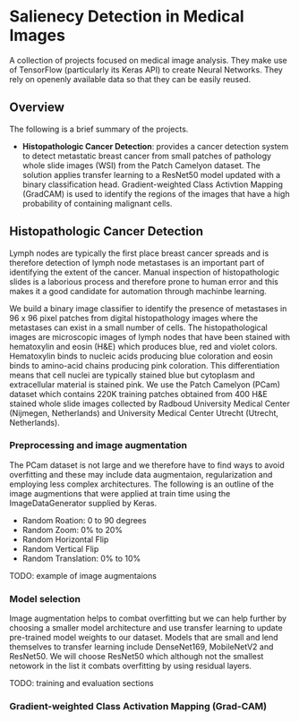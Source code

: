 # Salienecy Detection in Medical Images #
A collection of projects focused on medical image analysis. They make use of TensorFlow (particularly its Keras API) to create Neural Networks. They rely on openenly available data so that they can be easily reused.

## Overview ##
The following is a brief summary of the projects. 
* __Histopathologic Cancer Detection__: provides a cancer detection system to detect metastatic breast cancer from small patches of pathology whole slide images (WSI) from the Patch Camelyon dataset. The solution applies transfer learning to a ResNet50 model updated with a binary classification head. Gradient-weighted Class Activtion Mapping (GradCAM) is used to identify the regions of the images that have a high probability of containing malignant cells.   

## Histopathologic Cancer Detection ##
Lymph nodes are typically the first place breast cancer spreads and is therefore detection of lymph node metastases is an important part of identifying the extent of the cancer. Manual inspection of histopathologic slides is a laborious process and therefore prone to human error and this makes it a good candidate for automation through machinbe learning.

We build a binary image classifier to identify the presence of metastases in 96 x 96 pixel patches from digital histopathology images where the metastases can exist in a small number of cells. The histopathological images are microscopic images of lymph nodes that have been stained with hematoxylin and eosin (H&E) which produces blue, red and violet colors. Hematoxylin binds to nucleic acids producing blue coloration and eosin binds to amino-acid chains producing pink coloration. This differentiation means that cell nuclei are typically stained blue but cytoplasm and extracellular material is stained pink. We use the Patch Camelyon (PCam) dataset which contains 220K training patches obtained from 400 H&E stained whole slide images collected by Radboud University Medical Center (Nijmegen, Netherlands) and University Medical Center Utrecht (Utrecht, Netherlands).

### Preprocessing and image augmentation ###
The PCam dataset is not large and we therefore have to find ways to avoid overfitting and these may include data augmentaion, regularization and employing less complex architectures. The following is an outline of the image augmentions that were applied at train time using the ImageDataGenerator supplied by Keras.
* Random Roation: 0 to 90 degrees
* Random Zoom: 0% to 20%
* Random Horizontal Flip
* Random Vertical Flip
* Random Translation: 0% to 10%

TODO: example of image augmentaions

### Model selection ###
Image augmentation helps to combat overfitting but we can help further by choosing a smaller model architecture and use transfer learning to update pre-trained model weights to our dataset. Models that are small and lend themselves to transfer learning include DenseNet169, MobileNetV2 and ResNet50. We will choose ResNet50 which although not the smallest netowork in the list it combats overfitting by using residual layers.

TODO: training and evaluation sections

### Gradient-weighted Class Activation Mapping (Grad-CAM) ###

